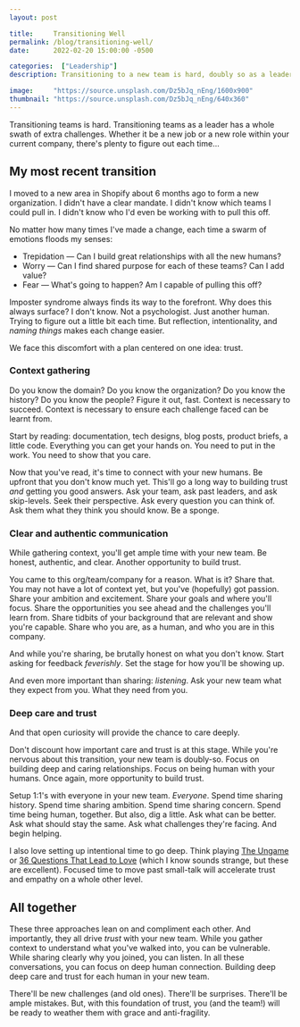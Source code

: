 ```yaml
---
layout: post

title:     Transitioning Well
permalink: /blog/transitioning-well/
date:      2022-02-20 15:00:00 -0500

categories:  ["Leadership"]
description: Transitioning to a new team is hard, doubly so as a leader.

image:     "https://source.unsplash.com/Dz5bJq_nEng/1600x900"
thumbnail: "https://source.unsplash.com/Dz5bJq_nEng/640x360"
---
```


Transitioning teams is hard. Transitioning teams as a leader has a whole swath of extra challenges. Whether it be a new job or a new role within your current company, there's plenty to figure out each time&hellip;

## My most recent transition

I moved to a new area in Shopify about 6 months ago to form a new organization. I didn't have a clear mandate. I didn't know which teams I could pull in. I didn't know who I'd even be working with to pull this off.

No matter how many times I've made a change, each time a swarm of emotions floods my senses:

- Trepidation — Can I build great relationships with all the new humans?
- Worry — Can I find shared purpose for each of these teams? Can I add value?
- Fear — What's going to happen? Am I capable of pulling this off?

Imposter syndrome always finds its way to the forefront. Why does this always surface? I don't know. Not a psychologist. Just another human. Trying to figure out a little bit each time. But reflection, intentionality, and _naming things_ makes each change easier.

We face this discomfort with a plan centered on one idea: trust.

### Context gathering

Do you know the domain? Do you know the organization? Do you know the history? Do you know the people? Figure it out, fast. Context is necessary to succeed. Context is necessary to ensure each challenge faced can be learnt from.

Start by reading: documentation, tech designs, blog posts, product briefs, a little code. Everything you can get your hands on. You need to put in the work. You need to show that you care.

Now that you've read, it's time to connect with your new humans. Be upfront that you don't know much yet. This'll go a long way to building trust _and_ getting you good answers. Ask your team, ask past leaders, and ask skip-levels. Seek their perspective. Ask every question you can think of. Ask them what they think you should know. Be a sponge.

### Clear and authentic communication

While gathering context, you'll get ample time with your new team. Be honest, authentic, and clear. Another opportunity to build trust.

You came to this org/team/company for a reason. What is it? Share that. You may not have a lot of context yet, but you've (hopefully) got passion. Share your ambition and excitement. Share your goals and where you'll focus. Share the opportunities you see ahead and the challenges you'll learn from. Share tidbits of your background that are relevant and show you're capable. Share who you are, as a human, and who you are in this company.

And while you're sharing, be brutally honest on what you don't know. Start asking for feedback _feverishly_. Set the stage for how you'll be showing up.

And even more important than sharing: _listening_. Ask your new team what they expect from you. What they need from you.

### Deep care and trust

And that open curiosity will provide the chance to care deeply.

Don't discount how important care and trust is at this stage. While you're nervous about this transition, your new team is doubly-so. Focus on building deep and caring relationships. Focus on being human with your humans. Once again, more opportunity to build trust.

Setup 1:1's with everyone in your new team. _Everyone_. Spend time sharing history. Spend time sharing ambition. Spend time sharing concern. Spend time being human, together. But also, dig a little. Ask what can be better. Ask what should stay the same. Ask what challenges they're facing. And begin helping.

I also love setting up intentional time to go deep. Think playing [The Ungame](https://en.wikipedia.org/wiki/The_Ungame) or [36 Questions That Lead to Love](https://www.nytimes.com/2015/01/09/style/no-37-big-wedding-or-small.html) (which I know sounds strange, but these are excellent). Focused time to move past small-talk will accelerate trust and empathy on a whole other level.

## All together

These three approaches lean on and compliment each other. And importantly, they all drive _trust_ with your new team. While you gather context to understand what you've walked into, you can be vulnerable. While sharing clearly why you joined, you can listen. In all these conversations, you can focus on deep human connection. Building deep deep care and trust for each human in your new team.

There'll be new challenges (and old ones). There'll be surprises. There'll be ample mistakes. But, with this foundation of trust, you (and the team!) will be ready to weather them with grace and anti-fragility.
